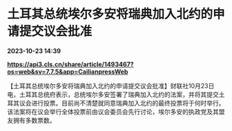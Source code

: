 # 土耳其总统埃尔多安将瑞典加入北约的申请提交议会批准

**2023-10-23 14:39**

**https://api3.cls.cn/share/article/1493467?os=web&sv=7.7.5&app=CailianpressWeb**

【土耳其总统埃尔多安将瑞典加入北约的申请提交议会批准】财联社10月23日电，土耳其总统府表示，总统埃尔多安签署了瑞典加入北约的法案，并将其提交土耳其议会进行投票。目前尚不清楚就同意瑞典加入北约的最终投票将于何时举行。该法案将在议会举行全体投票前由议会委员会先行讨论，埃尔多安的执政党及其盟友拥有多数票数。